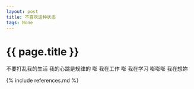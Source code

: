 ```yaml
---
layout: post
title: 不喜欢这种状态 
tags: None 
---
```


{{ page.title }}
================


不要打乱我的生活
我的心跳是规律的
嘭
我在工作
嘭
我在学习
嘭嘭嘭
我在想妳

{% include references.md %}

